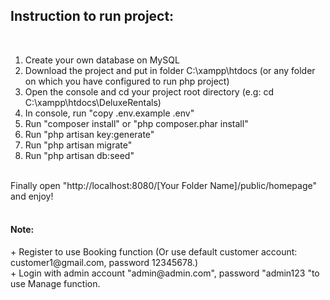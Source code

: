 

  <h2>Instruction to run project:</h2>
  <br>
  
  1. Create your own database on MySQL <br>
  2. Download the project and put in folder C:\xampp\htdocs (or any folder on which you have configured to run php project) <br>
  3. Open the console and cd your project root directory (e.g: cd C:\xampp\htdocs\DeluxeRentals) <br>
  4. In console, run "copy .env.example .env"  <br>
  5. Run "composer install" or "php composer.phar install" <br>
  6. Run "php artisan key:generate" <br>
  7. Run "php artisan migrate" <br>
  8. Run "php artisan db:seed" <br>
  <br>
  Finally open "http://localhost:8080/[Your Folder Name]/public/homepage" and enjoy!
  <br>
  <br>
  <h4>Note:</h4>
  + Register to use Booking function (Or use default customer account: customer1@gmail.com, password 12345678.) <br>
  + Login with admin account "admin@admin.com", password "admin123 "to use Manage function.

